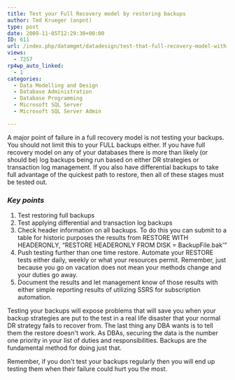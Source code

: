 ```yaml
---
title: Test your Full Recovery model by restoring backups
author: Ted Krueger (onpnt)
type: post
date: 2009-11-05T12:29:30+00:00
ID: 611
url: /index.php/datamgmt/datadesign/test-that-full-recovery-model-with-resto/
views:
  - 7257
rp4wp_auto_linked:
  - 1
categories:
  - Data Modelling and Design
  - Database Administration
  - Database Programming
  - Microsoft SQL Server
  - Microsoft SQL Server Admin

---
```

A major point of failure in a full recovery model is not testing your backups. You should not limit this to your FULL backups either. If you have full recovery model on any of your databases there is more than likely (or should be) log backups being run based on either DR strategies or transaction log management. If you also have differential backups to take full advantage of the quickest path to restore, then all of these stages must be tested out.

### _**Key points**_

  1. Test restoring full backups
  2. Test applying differential and transaction log backups
  3. Check header information on all backups. To do this you can submit to a table for historic purposes the results from RESTORE WITH HEADERONLY, “RESTORE HEADERONLY FROM DISK = BackupFile.bak'”
  4. Push testing further than one time restore. Automate your RESTORE tests either daily, weekly or what your resources permit. Remember, just because you go on vacation does not mean your methods change and your duties go away.
  5. Document the results and let management know of those results with either simple reporting results of utilizing SSRS for subscription automation.

Testing your backups will expose problems that will save you when your backup strategies are put to the test in a real life disaster that your normal DR strategy fails to recover from. The last thing any DBA wants is to tell them the restore doesn't work. As DBAs, securing the data is the number one priority in your list of duties and responsibilities. Backups are the fundamental method for doing just that.

Remember, if you don't test your backups regularly then you will end up testing them when their failure could hurt you the most.